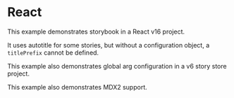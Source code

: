 # React

This example demonstrates storybook in a React v16 project.

It uses autotitle for some stories, but without a configuration object, a `titlePrefix` cannot be defined.

This example also demonstrates global arg configuration in a v6 story store project.

This example also demonstrates MDX2 support.
